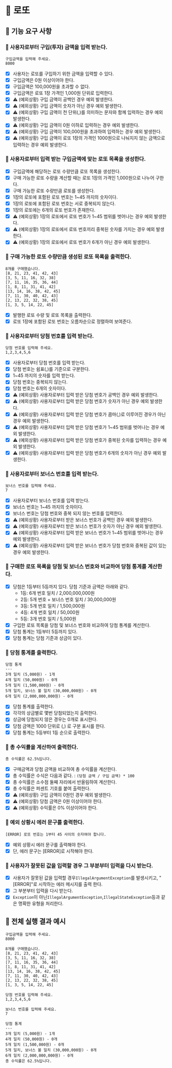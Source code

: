 # 💸 로또

## 📑 기능 요구 사항

### 📌 사용자로부터 구입(투자) 금액을 입력 받는다.

```text
구입금액을 입력해 주세요.
8000
```

- [x] 사용자는 로또를 구입하기 위한 금액을 입력할 수 있다.
- [x] 구입금액은 0원 이상이어야 한다.
- [x] 구입금액은 100,000원을 초과할 수 없다.
- [x] 구입금액은 로또 1장 가격인 1,000원 단위로 입력한다.
- [x] ⚠️ (예외상황) 구입 금액이 공백인 경우 예외 발생한다.
- [x] ⚠️ (예외상황) 구입 금액이 숫자가 아닌 경우 예외 발생한다.
- [x] ⚠️ (예외상황) 구입 금액이 천 단위(,)를 의미하는 문자와 함께 입력하는 경우 예외 발생한다.
- [x] ⚠️ (예외상황) 구입 금액이 0원 이하로 입력하는 경우 예외 발생한다.
- [x] ⚠️ (예외상황) 구입 금액이 100,000원을 초과하여 입력하는 경우 예외 발생한다.
- [x] ⚠️ (예외상황) 구입 금액이 로또 1장의 가격인 1000원으로 나눠지지 않는 금액으로 입력하는 경우 예외 발생한다.

### 📌 사용자로부터 입력 받는 구입금액에 맞는 로또 목록을 생성한다.

- [x] 구입금액에 해당하는 로또 수량만큼 로또 목록을 생성한다.
- [x] 구매 가능한 로또 수량을 계산할 때는 로또 1장의 가격인 1,000원으로 나누어 구한다.
- [x] 구매 가능한 로또 수량만큼 로또를 생성한다.
- [x] 1장의 로또에 포함된 로또 번호는 1~45 까지의 숫자이다.
- [x] 1장의 로또에 포함된 로또 번호는 서로 중복되지 않는다.
- [x] 1장의 로또에는 6개의 로또 번호가 존재한다.
- [x] ⚠️ (예외상황) 1장의 로또에서 로또 번호가 1~45 범위를 벗어나는 경우 예외 발생한다.
- [x] ⚠️ (예외상황) 1장의 로또에서 로또 번호끼리 중복된 숫자를 가지는 경우 예외 발생한다.
- [x] ⚠️ (예외상황) 1장의 로또에서 로또 번호가 6개가 아닌 경우 예외 발생한다.

### 📌 구매 가능한 로또 수량만큼 생성된 로또 목록을 출력한다.

``` text
8개를 구매했습니다.
[8, 21, 23, 41, 42, 43]
[3, 5, 11, 16, 32, 38]
[7, 11, 16, 35, 36, 44] 
[1, 8, 11, 31, 41, 42]
[13, 14, 16, 38, 42, 45]
[7, 11, 30, 40, 42, 43]
[2, 13, 22, 32, 38, 45]
[1, 3, 5, 14, 22, 45]
```

- [x] 발행한 로또 수량 및 로또 목록을 출력한다.
- [x] 로또 1장에 포함된 로또 번호는 오름차순으로 정렬하여 보여준다.

### 📌 사용자로부터 당첨 번호를 입력 받는다.

``` text
당첨 번호를 입력해 주세요.
1,2,3,4,5,6
```

- [x] 사용자로부터 당첨 번호를 입력 받는다.
- [x] 당첨 번호는 쉼표(,)를 기준으로 구분한다.
- [x] 1~45 까지의 숫자를 입력 받는다.
- [x] 당첨 번호는 중복되지 않는다.
- [x] 당첨 번호는 6개의 숫자이다.
- [x] ⚠️ (예외상황) 사용자로부터 입력 받은 당첨 번호가 공백인 경우 예외 발생한다.
- [x] ⚠️ (예외상황) 사용자로부터 입력 받은 당첨 번호가 숫자가 아닌 경우 예외 발생한다.
- [x] ⚠️ (예외상황) 사용자로부터 입력 받은 당첨 번호가 콤마(,)로 이루어진 경우가 아닌 경우 예외 발생한다.
- [x] ⚠️ (예외상황) 사용자로부터 입력 받은 당첨 번호가 1~45 범위를 벗어나는 경우 예외 발생한다.
- [x] ⚠️ (예외상황) 사용자로부터 입력 받은 당첨 번호가 중복된 숫자를 입력하는 경우 예외 발생한다.
- [x] ⚠️ (예외상황) 사용자로부터 입력 받은 당첨 번호가 6개의 숫자가 아닌 경우 예외 발생한다.

### 📌 사용자로부터 보너스 번호를 입력 받는다.

``` text
보너스 번호를 입력해 주세요.
7
```

- [x] 사용자로부터 보너스 번호를 입력 받는다.
- [x] 보너스 번호는 1~45 까지의 숫자이다.
- [x] 보너스 번호는 당첨 번호와 중복 되지 않는 번호를 입력한다.
- [x] ⚠️ (예외상황) 사용자로부터 받은 보너스 번호가 공백인 경우 예외 발생한다.
- [x] ⚠️ (예외상황) 사용자로부터 받은 보너스 번호가 숫자가 아닌 경우 예외 발생한다.
- [x] ⚠️ (예외상황) 사용자로부터 입력 받은 보너스 번호가 1~45 범위를 벗어나는 경우 예외 발생한다.
- [x] ⚠️ (예외상황) 사용자로부터 입력 받은 보너스 번호가 당첨 번호와 중복된 값이 있는 경우 예외 발생한다.

### 📌 구매한 로또 목록을 당첨 및 보너스 번호와 비교하여 당첨 통계를 계산한다.

- [x] 당첨은 1등부터 5등까지 있다. 당첨 기준과 금액은 아래와 같다.
    - 1등: 6개 번호 일치 / 2,000,000,000원
    - 2등: 5개 번호 + 보너스 번호 일치 / 30,000,000원
    - 3등: 5개 번호 일치 / 1,500,000원
    - 4등: 4개 번호 일치 / 50,000원
    - 5등: 3개 번호 일치 / 5,000원
- [x] 구입한 로또 목록을 당첨 및 보너스 번호와 비교하여 당첨 통계를 계산한다.
- [x] 당첨 통계는 1등부터 5등까지 있다.
- [x] 당첨 통계는 당첨 기준과 상금이 있다.

### 📌 당첨 통계를 출력한다.

``` text
당첨 통계
---
3개 일치 (5,000원) - 1개
4개 일치 (50,000원) - 0개
5개 일치 (1,500,000원) - 0개
5개 일치, 보너스 볼 일치 (30,000,000원) - 0개
6개 일치 (2,000,000,000원) - 0개
```

- [x] 당첨 통계를 출력한다.
- [x] 각각의 상금별로 몇번 당첨되었는지 출력한다.
- [x] 상금에 당첨되지 않은 경우는 0개로 표시한다.
- [x] 당첨 금액은 1000 단위로 (,) 로 구분 표시를 한다.
- [x] 당첨 통계는 5등부터 1등 순으로 출력한다.

### 📌 총 수익률을 계산하여 출력한다.

```text
총 수익률은 62.5%입니다.
```

- [x] 구매금액과 당첨 금액을 비교하여 총 수익률을 계산한다.
- [x] 총 수익률은 수식은 다음과 같다. : `(당첨 금액 / 구입 금액) * 100`
- [x] 총 수익률은 소수점 둘째 자리에서 반올림하여 계산한다.
- [x] 총 수익률은 퍼센트 기호를 붙여 출력한다.
- [x] ⚠️ (예외상황) 구입 금액이 0원인 경우 예외 발생한다.
- [x] ⚠️ (예외상황) 당첨 금액은 0원 이상이어야 한다.
- [x] ⚠️ (예외상황) 수익률은 0% 이상이어야 한다.

### 📌 예외 상황시 에러 문구를 출력한다.

``` text
[ERROR] 로또 번호는 1부터 45 사이의 숫자여야 합니다.
```

- [x] 예외 상황시 에러 문구를 출력해야 한다.
- [x] 단, 에러 문구는 [ERROR]로 시작해야 한다.

### 📌 사용자가 잘못된 값을 입력할 경우 그 부분부터 입력을 다시 받는다.

- [x] 사용자가 잘못된 값을 입력할 경우`IllegalArgumentException`를 발생시키고, "[ERROR]"로 시작하는 에러 메시지를 출력 한다.
- [x] 그 부분부터 입력을 다시 받는다.
- [x] `Exception`이 아닌`IllegalArgumentException`,`IllegalStateException`등과 같은 명확한 유형을 처리한다.

## 📑 전체 실행 결과 예시

```text
구입금액을 입력해 주세요.
8000

8개를 구매했습니다.
[8, 21, 23, 41, 42, 43] 
[3, 5, 11, 16, 32, 38] 
[7, 11, 16, 35, 36, 44] 
[1, 8, 11, 31, 41, 42] 
[13, 14, 16, 38, 42, 45] 
[7, 11, 30, 40, 42, 43] 
[2, 13, 22, 32, 38, 45] 
[1, 3, 5, 14, 22, 45]

당첨 번호를 입력해 주세요.
1,2,3,4,5,6

보너스 번호를 입력해 주세요.
7

당첨 통계
---
3개 일치 (5,000원) - 1개
4개 일치 (50,000원) - 0개
5개 일치 (1,500,000원) - 0개
5개 일치, 보너스 볼 일치 (30,000,000원) - 0개
6개 일치 (2,000,000,000원) - 0개
총 수익률은 62.5%입니다.
```
